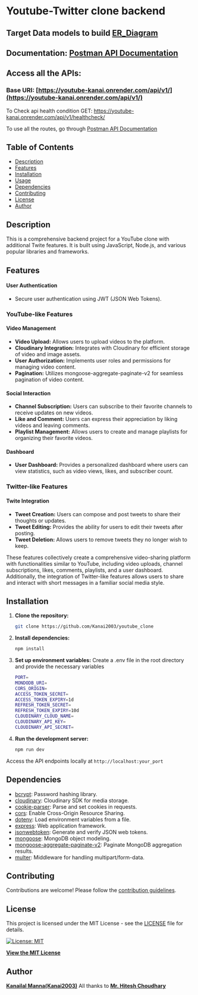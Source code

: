 # Youtube-Twitter clone backend 

## Target Data models to build [ER_Diagram](./ER_Diagram.png)

## Documentation: [Postman API Documentation](https://documenter.getpostman.com/view/27116622/2s9YynkPkS) 

## Access all the APIs:
### Base URI: [https://youtube-kanai.onrender.com/api/v1/](https://youtube-kanai.onrender.com/api/v1/)

To Check api health condition GET: https://youtube-kanai.onrender.com/api/v1/healthcheck/

To use all the routes, go through [Postman API Documentation](https://documenter.getpostman.com/view/27116622/2s9YynkPkS)

## Table of Contents
- [Description](#description)
- [Features](#features)
- [Installation](#installation)
- [Usage](#usage)
- [Dependencies](#dependencies)
- [Contributing](#contributing)
- [License](#license)
- [Author](#author)

## Description

This is a comprehensive backend project for a YouTube clone with additional Twite features. It is built using JavaScript, Node.js, and various popular libraries and frameworks.

## Features

#### User Authentication
- Secure user authentication using JWT (JSON Web Tokens).

### YouTube-like Features

#### Video Management
- **Video Upload:** Allows users to upload videos to the platform.
- **Cloudinary Integration:** Integrates with Cloudinary for efficient storage of video and image assets.
- **User Authorization:** Implements user roles and permissions for managing video content.
- **Pagination:** Utilizes mongoose-aggregate-paginate-v2 for seamless pagination of video content.

#### Social Interaction
- **Channel Subscription:** Users can subscribe to their favorite channels to receive updates on new videos.
- **Like and Comment:** Users can express their appreciation by liking videos and leaving comments.
- **Playlist Management:** Allows users to create and manage playlists for organizing their favorite videos.

#### Dashboard
- **User Dashboard:** Provides a personalized dashboard where users can view statistics, such as video views, likes, and subscriber count.

### Twitter-like Features

#### Twite Integration
- **Tweet Creation:** Users can compose and post tweets to share their thoughts or updates.
- **Tweet Editing:** Provides the ability for users to edit their tweets after posting.
- **Tweet Deletion:** Allows users to remove tweets they no longer wish to keep.

These features collectively create a comprehensive video-sharing platform with functionalities similar to YouTube, including video uploads, channel subscriptions, likes, comments, playlists, and a user dashboard. Additionally, the integration of Twitter-like features allows users to share and interact with short messages in a familiar social media style.


## Installation

1. **Clone the repository:**
   ```bash
   git clone https://github.com/Kanai2003/youtube_clone
2. **Install dependencies:**
    ```bash
    npm install
3.  **Set up environment variables:**
Create a .env file in the root directory and provide the necessary variables 
    ```bash
    PORT=
    MONDODB_URI=
    CORS_ORIGIN=
    ACCESS_TOKEN_SECRET=
    ACCESS_TOKEN_EXPIRY=1d
    REFRESH_TOKEN_SECRET=
    REFRESH_TOKEN_EXPIRY=10d
    CLOUDINARY_CLOUD_NAME=
    CLOUDINARY_API_KEY=
    CLOUDINARY_API_SECRET=
4.  **Run the development server:**
    ```bash
    npm run dev
Access the API endpoints locally at `http://localhost:your_port`

## Dependencies

- [bcrypt](https://www.npmjs.com/package/bcrypt): Password hashing library.
- [cloudinary](https://www.npmjs.com/package/cloudinary): Cloudinary SDK for media storage.
- [cookie-parser](https://www.npmjs.com/package/cookie-parser): Parse and set cookies in requests.
- [cors](https://www.npmjs.com/package/cors): Enable Cross-Origin Resource Sharing.
- [dotenv](https://www.npmjs.com/package/dotenv): Load environment variables from a file.
- [express](https://www.npmjs.com/package/express): Web application framework.
- [jsonwebtoken](https://www.npmjs.com/package/jsonwebtoken): Generate and verify JSON web tokens.
- [mongoose](https://www.npmjs.com/package/mongoose): MongoDB object modeling.
- [mongoose-aggregate-paginate-v2](https://www.npmjs.com/package/mongoose-aggregate-paginate-v2): Paginate MongoDB aggregation results.
- [multer](https://www.npmjs.com/package/multer): Middleware for handling multipart/form-data.

## Contributing

Contributions are welcome! Please follow the [contribution guidelines](CONTRIBUTING.md).


## License

This project is licensed under the MIT License - see the [LICENSE](LICENSE) file for details.

[![License: MIT](https://img.shields.io/badge/License-MIT-yellow.svg)](https://opensource.org/licenses/MIT)

**[View the MIT License](LICENSE.)**


## Author

**[Kanailal Manna(Kanai2003)](https://github.com/kanai2003)**
All thanks to **[Mr. Hitesh Choudhary](https://github.com/hiteshchoudhary)**
